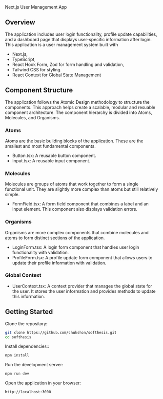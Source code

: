 Next.js User Management App

## Overview

The application includes user login functionality, profile update capabilities, and a dashboard page that displays user-specific information after login. This application is a user management system built with

- Next.js,
- TypeScript,
- React Hook Form, Zod for form handling and validation,
- Tailwind CSS for styling.
- React Context for Global State Management

## Component Structure

The application follows the Atomic Design methodology to structure the components. This approach helps create a scalable, modular and resuable component architecture. The component hierarchy is divided into Atoms, Molecules, and Organisms.

### Atoms

Atoms are the basic building blocks of the application. These are the smallest and most fundamental components.

- Button.tsx: A reusable button component.
- Input.tsx: A reusable input component.

### Molecules

Molecules are groups of atoms that work together to form a single functional unit. They are slightly more complex than atoms but still relatively simple.

- FormField.tsx: A form field component that combines a label and an input element. This component also displays validation errors.

### Organisms

Organisms are more complex components that combine molecules and atoms to form distinct sections of the application.

- LoginForm.tsx: A login form component that handles user login functionality with validation.
- ProfileForm.tsx: A profile update form component that allows users to update their profile information with validation.

### Global Context

- UserContext.tsx: A context provider that manages the global state for the user. It stores the user information and provides methods to update this information.

## Getting Started

Clone the repository:

```bash
git clone https://github.com/chukshon/softhesis.git
cd softhesis
```

Install dependencies::

```bash
npm install
```

Run the development server:

```bash
npm run dev
```

Open the application in your browser:

```bash
http://localhost:3000
```
